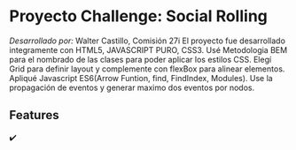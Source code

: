 # Proyecto Challenge: Social Rolling
 _Desarrollado por:_ 
 Walter Castillo, Comisión 27i
El proyecto fue desarrollado integramente con HTML5, JAVASCRIPT PURO, CSS3.
Usé Metodologia BEM para el nombrado de las clases para poder aplicar los estilos CSS.
Elegí Grid para definir layout y complemente con  flexBox para alinear elementos. 
Apliqué Javascript ES6(Arrow Funtion, find, FindIndex, Modules).
Use la propagación de eventos y generar maximo dos eventos por nodos.


## Features
:heavy_check_mark: